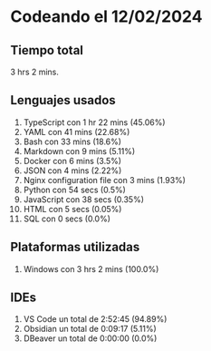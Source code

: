# Codeando el 12/02/2024

## Tiempo total
3 hrs 2 mins.

## Lenguajes usados
1. TypeScript con 1 hr 22 mins (45.06%)
1. YAML con 41 mins (22.68%)
1. Bash con 33 mins (18.6%)
1. Markdown con 9 mins (5.11%)
1. Docker con 6 mins (3.5%)
1. JSON con 4 mins (2.22%)
1. Nginx configuration file con 3 mins (1.93%)
1. Python con 54 secs (0.5%)
1. JavaScript con 38 secs (0.35%)
1. HTML con 5 secs (0.05%)
1. SQL con 0 secs (0.0%)

## Plataformas utilizadas
1. Windows con 3 hrs 2 mins (100.0%)

## IDEs
1. VS Code un total de 2:52:45 (94.89%)
1. Obsidian un total de 0:09:17 (5.11%)
1. DBeaver un total de 0:00:00 (0.0%)
